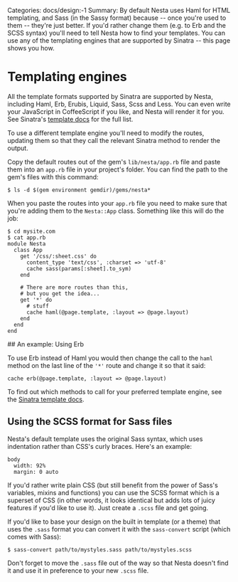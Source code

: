 Categories: docs/design:-1
Summary: By default Nesta uses Haml for HTML templating, and Sass (in the Sassy format) because -- once you're used to them -- they're just better. If you'd rather change them (e.g. to Erb and the SCSS syntax) you'll need to tell Nesta how to find your templates. You can use any of the templating engines that are supported by Sinatra -- this page shows you how.

# Templating engines

All the template formats supported by Sinatra are supported by Nesta,
including Haml, Erb, Erubis, Liquid, Sass, Scss and Less. You can even
write your JavaScript in CoffeeScript if you like, and Nesta will render
it for you. See Sinatra's [template docs][template-docs] for the full
list.

To use a different template engine you'll need to modify the routes,
updating them so that they call the relevant Sinatra method to render
the output.

Copy the default routes out of the gem's `lib/nesta/app.rb` file and
paste them into an `app.rb` file in your project's folder. You can find
the path to the gem's files with this command:

    $ ls -d $(gem environment gemdir)/gems/nesta*

When you paste the routes into your `app.rb` file you need to make sure
that you're adding them to the `Nesta::App` class. Something like this
will do the job:

    $ cd mysite.com
    $ cat app.rb
    module Nesta
      class App
        get '/css/:sheet.css' do
          content_type 'text/css', :charset => 'utf-8'
          cache sass(params[:sheet].to_sym)
        end

        # There are more routes than this,
        # but you get the idea...
        get '*' do
          # stuff
          cache haml(@page.template, :layout => @page.layout)
        end
      end
    end

## An example: Using Erb

To use Erb instead of Haml you would then change the call to the `haml`
method on the last line of the `'*'` route and change it so that it
said:

    cache erb(@page.template, :layout => @page.layout)

To find out which methods to call for your preferred template engine,
see the [Sinatra template docs][template-docs].

## Using the SCSS format for Sass files

Nesta's default template uses the original Sass syntax, which uses
indentation rather than CSS's curly braces. Here's an example:

    body
      width: 92%
      margin: 0 auto

If you'd rather write plain CSS (but still benefit from the power of
Sass's variables, mixins and functions) you can use the SCSS format
which is a superset of CSS (in other words, it looks identical but adds
lots of juicy features if you'd like to use it). Just create a `.scss`
file and get going. 

If you'd like to base your design on the built in template (or a theme)
that uses the `.sass` format you can convert it with the `sass-convert`
script (which comes with Sass):

    $ sass-convert path/to/mystyles.sass path/to/mystyles.scss

Don't forget to move the `.sass` file out of the way so that Nesta
doesn't find it and use it in preference to your new `.scss` file.

[sinatra]: http://www.sinatrarb.com
[template-docs]: http://www.sinatrarb.com/intro.html#Views%20/%20Templates
[route-docs]: http://www.sinatrarb.com/intro.html#Routes
